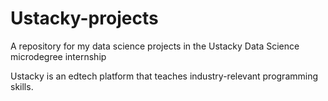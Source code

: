 # Ustacky-projects
A repository for my data science projects in the Ustacky Data Science microdegree internship


Ustacky is an edtech platform that teaches industry-relevant programming skills.

